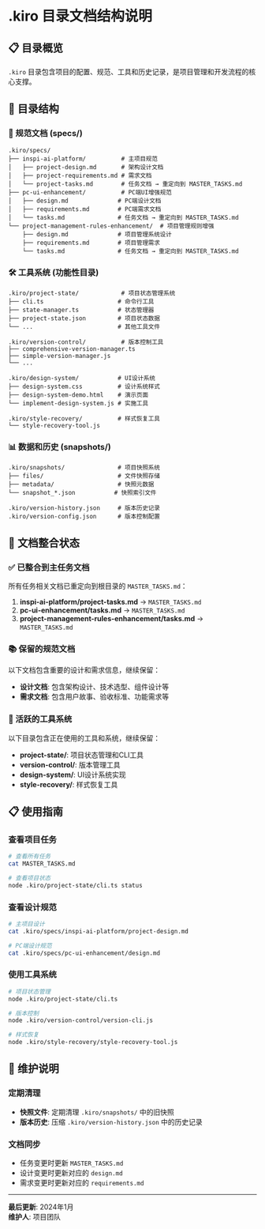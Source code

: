 # .kiro 目录文档结构说明

## 📋 目录概览

`.kiro` 目录包含项目的配置、规范、工具和历史记录，是项目管理和开发流程的核心支撑。

## 📂 目录结构

### 🎯 规范文档 (specs/)
```
.kiro/specs/
├── inspi-ai-platform/          # 主项目规范
│   ├── project-design.md       # 架构设计文档
│   ├── project-requirements.md # 需求文档
│   └── project-tasks.md        # 任务文档 → 重定向到 MASTER_TASKS.md
├── pc-ui-enhancement/          # PC端UI增强规范
│   ├── design.md              # PC端设计文档
│   ├── requirements.md        # PC端需求文档
│   └── tasks.md               # 任务文档 → 重定向到 MASTER_TASKS.md
└── project-management-rules-enhancement/  # 项目管理规则增强
    ├── design.md              # 项目管理系统设计
    ├── requirements.md        # 项目管理需求
    └── tasks.md               # 任务文档 → 重定向到 MASTER_TASKS.md
```

### 🛠️ 工具系统 (功能性目录)
```
.kiro/project-state/            # 项目状态管理系统
├── cli.ts                     # 命令行工具
├── state-manager.ts           # 状态管理器
├── project-state.json         # 项目状态数据
└── ...                        # 其他工具文件

.kiro/version-control/          # 版本控制工具
├── comprehensive-version-manager.ts
├── simple-version-manager.js
└── ...

.kiro/design-system/           # UI设计系统
├── design-system.css          # 设计系统样式
├── design-system-demo.html    # 演示页面
└── implement-design-system.js # 实施工具

.kiro/style-recovery/          # 样式恢复工具
└── style-recovery-tool.js
```

### 📊 数据和历史 (snapshots/)
```
.kiro/snapshots/               # 项目快照系统
├── files/                     # 文件快照存储
├── metadata/                  # 快照元数据
└── snapshot_*.json           # 快照索引文件

.kiro/version-history.json     # 版本历史记录
.kiro/version-config.json      # 版本控制配置
```

## 🎯 文档整合状态

### ✅ 已整合到主任务文档
所有任务相关文档已重定向到根目录的 `MASTER_TASKS.md`：

1. **inspi-ai-platform/project-tasks.md** → `MASTER_TASKS.md`
2. **pc-ui-enhancement/tasks.md** → `MASTER_TASKS.md`  
3. **project-management-rules-enhancement/tasks.md** → `MASTER_TASKS.md`

### 📚 保留的规范文档
以下文档包含重要的设计和需求信息，继续保留：

- **设计文档**: 包含架构设计、技术选型、组件设计等
- **需求文档**: 包含用户故事、验收标准、功能需求等

### 🔧 活跃的工具系统
以下目录包含正在使用的工具和系统，继续保留：

- **project-state/**: 项目状态管理和CLI工具
- **version-control/**: 版本管理工具
- **design-system/**: UI设计系统实现
- **style-recovery/**: 样式恢复工具

## 📋 使用指南

### 查看项目任务
```bash
# 查看所有任务
cat MASTER_TASKS.md

# 查看项目状态
node .kiro/project-state/cli.ts status
```

### 查看设计规范
```bash
# 主项目设计
cat .kiro/specs/inspi-ai-platform/project-design.md

# PC端设计规范
cat .kiro/specs/pc-ui-enhancement/design.md
```

### 使用工具系统
```bash
# 项目状态管理
node .kiro/project-state/cli.ts

# 版本控制
node .kiro/version-control/version-cli.js

# 样式恢复
node .kiro/style-recovery/style-recovery-tool.js
```

## 🧹 维护说明

### 定期清理
- **快照文件**: 定期清理 `.kiro/snapshots/` 中的旧快照
- **版本历史**: 压缩 `.kiro/version-history.json` 中的历史记录

### 文档同步
- 任务变更时更新 `MASTER_TASKS.md`
- 设计变更时更新对应的 `design.md`
- 需求变更时更新对应的 `requirements.md`

---

**最后更新**: 2024年1月  
**维护人**: 项目团队